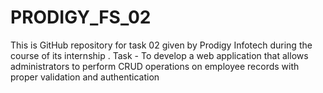 # PRODIGY_FS_02
This is GitHub repository for task 02 given by Prodigy Infotech during the course of its internship . Task -  To develop a web application that allows administrators to perform CRUD operations on employee records with proper validation and authentication
